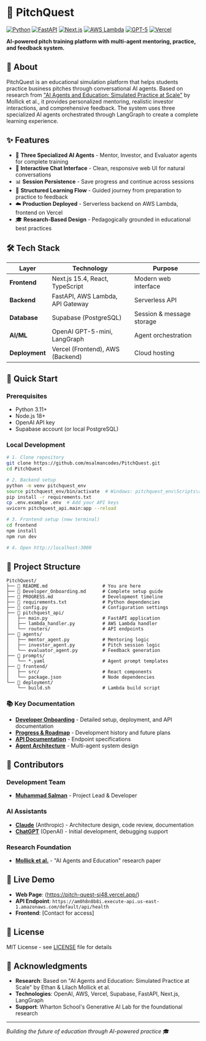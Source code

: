 # 🚀 PitchQuest

[![Python](https://img.shields.io/badge/Python-3.11-blue.svg)](https://www.python.org/)
[![FastAPI](https://img.shields.io/badge/FastAPI-0.104-green.svg)](https://fastapi.tiangolo.com/)
[![Next.js](https://img.shields.io/badge/Next.js-15.4-black.svg)](https://nextjs.org/)
[![AWS Lambda](https://img.shields.io/badge/AWS-Lambda-orange.svg)](https://aws.amazon.com/lambda/)
[![GPT-5](https://img.shields.io/badge/OpenAI-GPT--5--mini-purple.svg)](https://openai.com/)
[![Vercel](https://img.shields.io/badge/Vercel-Deployed-black.svg)](https://vercel.com/)

**AI-powered pitch training platform with multi-agent mentoring, practice, and feedback system.**

## 📖 About

PitchQuest is an educational simulation platform that helps students practice business pitches through conversational AI agents. Based on research from ["AI Agents and Education: Simulated Practice at Scale"](https://papers.ssrn.com/sol3/papers.cfm?abstract_id=4802463) by Mollick et al., it provides personalized mentoring, realistic investor interactions, and comprehensive feedback. The system uses three specialized AI agents orchestrated through LangGraph to create a complete learning experience.

## ✨ Features

- 🤖 **Three Specialized AI Agents** - Mentor, Investor, and Evaluator agents for complete training
- 💬 **Interactive Chat Interface** - Clean, responsive web UI for natural conversations  
- 📊 **Session Persistence** - Save progress and continue across sessions
- 🔄 **Structured Learning Flow** - Guided journey from preparation to practice to feedback
- ☁️ **Production Deployed** - Serverless backend on AWS Lambda, frontend on Vercel
- 🎓 **Research-Based Design** - Pedagogically grounded in educational best practices

## 🛠️ Tech Stack

| Layer | Technology | Purpose |
|-------|------------|---------|
| **Frontend** | Next.js 15.4, React, TypeScript | Modern web interface |
| **Backend** | FastAPI, AWS Lambda, API Gateway | Serverless API |
| **Database** | Supabase (PostgreSQL) | Session & message storage |
| **AI/ML** | OpenAI GPT-5-mini, LangGraph | Agent orchestration |
| **Deployment** | Vercel (Frontend), AWS (Backend) | Cloud hosting |

## 🚀 Quick Start

### Prerequisites
- Python 3.11+
- Node.js 18+
- OpenAI API key
- Supabase account (or local PostgreSQL)

### Local Development

```bash
# 1. Clone repository
git clone https://github.com/msalmancodes/PitchQuest.git
cd PitchQuest

# 2. Backend setup
python -m venv pitchquest_env
source pitchquest_env/bin/activate  # Windows: pitchquest_env\Scripts\activate
pip install -r requirements.txt
cp .env.example .env  # Add your API keys
uvicorn pitchquest_api.main:app --reload

# 3. Frontend setup (new terminal)
cd frontend
npm install
npm run dev

# 4. Open http://localhost:3000
```

## 📁 Project Structure

```
PitchQuest/
├── 📄 README.md                    # You are here
├── 📄 Developer_Onboarding.md      # Complete setup guide
├── 📄 PROGRESS.md                  # Development timeline
├── 📄 requirements.txt             # Python dependencies
├── 📄 config.py                    # Configuration settings
├── 📂 pitchquest_api/             
│   ├── main.py                    # FastAPI application
│   ├── lambda_handler.py          # AWS Lambda handler
│   └── routers/                   # API endpoints
├── 📂 agents/                     
│   ├── mentor_agent.py            # Mentoring logic
│   ├── investor_agent.py          # Pitch session logic
│   └── evaluator_agent.py         # Feedback generation
├── 📂 prompts/                    
│   └── *.yaml                     # Agent prompt templates
├── 📂 frontend/                   
│   ├── src/                       # React components
│   └── package.json               # Node dependencies
└── 📂 deployment/                 
    └── build.sh                   # Lambda build script
```

### 📚 Key Documentation

- **[Developer Onboarding](./Developer_Onboarding.md)** - Detailed setup, deployment, and API documentation
- **[Progress & Roadmap](./PROGRESS.md)** - Development history and future plans
- **[API Documentation](./pitchquest_api)** - Endpoint specifications
- **[Agent Architecture](./agents/README.md)** - Multi-agent system design

## 🤝 Contributors

### Development Team
- **[Muhammad Salman](https://github.com/msalmancodes)** - Project Lead & Developer

### AI Assistants
- **[Claude](https://claude.ai)** (Anthropic) - Architecture design, code review, documentation
- **[ChatGPT](https://chat.openai.com)** (OpenAI) - Initial development, debugging support

### Research Foundation
- **[Mollick et al.](https://papers.ssrn.com/sol3/papers.cfm?abstract_id=4802463)** - "AI Agents and Education" research paper

## 🔗 Live Demo
- **Web Page**: (https://pitch-quest-sj48.vercel.app/)
- **API Endpoint**: `https://am0h8n8b8i.execute-api.us-east-1.amazonaws.com/default/api/health`
- **Frontend**: [Contact for access]

## 📝 License

MIT License - see [LICENSE](./LICENSE) file for details

## 🙏 Acknowledgments

- **Research**: Based on "AI Agents and Education: Simulated Practice at Scale" by Ethan & Lilach Mollick et al.
- **Technologies**: OpenAI, AWS, Vercel, Supabase, FastAPI, Next.js, LangGraph
- **Support**: Wharton School's Generative AI Lab for the foundational research

---

*Building the future of education through AI-powered practice* 🎓